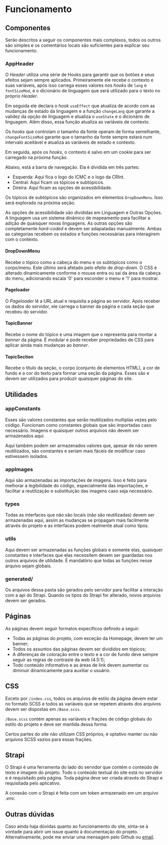 # Funcionamento

## Componentes

Serão descritos a seguir os componentes mais complexos, todos os outros são simples e os comentários locais são suficientes para explicar seu funcionamento.

### AppHeader

O *Header* utiliza uma série de Hooks para garantir que os botões e seus efeitos sejam sempre aplicados. Primeiramente ele recebe o contexto e suas variáveis, após isso carrega esses valores nos *hooks* de `lang` e `fontSizeMod`, e o dicionário de linguagem que será utilizado para o texto no próprio *Header*.

Em seguida ele declara o *hook* `useEffect` que atualiza de acordo com as mudanças de estado da linguagem e a função `changeLang` que garante a validez da opção de linguagem e atualiza o `useState` e o dicionário de linguagem. Além disso, essa função atualiza as variáveis de contexto.

Os *hooks* que controlam o tamanho da fonte operam de forma semelhante, `changeFontSizeMod` garante que o tamanho da fonte sempre estará num intervalo aceitável e atualiza as variáveis de estado e contexto.

Em seguida, após os *hooks*, o contexto é salvo em um cookie para ser carregado na próxima função.

Abaixo, está a barra de navegação. Ela é dividida em três partes:

- Esquerda: Aqui fica o logo do ICMC e o logo da CRInt.
- Central: Aqui ficam os tópicos e subtópicos.
- Direira: Aqui ficam as opções de acessibilidade.

Os tópicos de subtópicos são organizados em elementos `DropDownMenu`. Isso será explorado na próxima seção.

As opções de acessibilidade são divididas em Linguagem e Outras Opções. A linguagem usa um sistema dinâmico de mapeamento para facilitar a adição de quaisquer novas linguagens. As outras opções são completamente *hard-coded* e devem ser adapatadas manualmente. Ambas as categorias recebem os estados e funções necessárias para interagirem com o contexto.

#### DropDownMenu

Recebe o tópico como a cabeça do menu e os subtópicos como o corpo/menu. Este último será afetado pelo efeito de *drop-down*. O CSS é alterado dinamicamente conforme o mouse entra ou sai da área da cabeça do menu, adicionando escala '0' para esconder o menu e '1' para mostrar.

#### Pageloader

O *Pageloader* lê a URL atual e requisita a página ao servidor. Após receber os dados do servidor, ele carrega o banner da página e cada seção que recebeu do servidor.

#### TopicBanner

Recebe o nome do tópico e uma imagem que o representa para montar a *banner* da página. É modular e pode receber propriedades de CSS para aplicar ainda mais mudanças ao *banner*.

#### TopicSection

Recebe o título da seção, o corpo (conjunto de elementos HTML), a cor de fundo e a cor do texto para formar uma seção da página. Esses são e devem ser utilizados para produzir quaisquer páginas do site.

## Utilidades

### appConstants

Esses são valores constantes que serão reutilizados multiplas vezes pelo código. Funcionam como constantes globais que são importadas caso necessário. Imagens e quaisquer outros arquivos não devem ser armazenados aqui.

Aqui também podem ser armazenados valores que, apesar de não serem reutilizados, são constantes e seriam mais fáceis de modificar caso estivessem isolados.

### appImages

Aqui são armazenadas as importações de imagens. Isso é feito para melhorar a legibilidade do código, especialmente das importações, e facilitar a reutilização e substituição das imagens caso seja necessário.

### types

Todas as interfaces que não são locais (não são reutilizadas) devem ser armazenadas aqui, assim as mudanças se propagam mais facilmente através do projeto e as interfaces podem realmente atual como tipos.

### utils

Aqui devem ser armazenadas as funções globais e somente elas, quaisquer constantes e interfaces que elas necessitem devem ser guardadas nos outros arquivos de utilidade. É mandatório que todas as funções nesse arquivo sejam globais.

### generated/

Os arquivos dessa pasta são gerados pelo servidor para facilitar a interação com a api do Strapi. Quando os tipos do Strapi for alterado, novos arquivos devem ser gerados.

## Páginas

As páginas devem seguir formatos específicos definido a seguir:

- Todas as páginas do projeto, com exceção da Homepage, devem ter um banner;
- Todos os assuntos das páginas devem ser divididos em tópicos;
- A diferenças de coloração entre o texto e a cor de fundo deve sempre seguir as regras de contraste da web (4.5:1);
- Todo conteúdo informativo e as áreas de link devem aumentar ou diminuir dinamicamente para auxiliar o usuário.

## CSS

Exceto por `/index.css`, todos os arquivos de estilo da página devem estar no formato SCSS e todos as variáveis que se repetem através dos arquivos devem ser dispostas em `/Base.scss`.

`/Base.scss` contém apenas as variáveis e frações de código globais do estilo do projeto e deve ser mantida dessa forma.

Certos partes do site não utilizam CSS próprios, é optativo manter ou não arquivos SCSS vazios para essas frações.

## Strapi

O Strapi é uma ferramenta do lado do servidor que contém o conteúdo de texto e imagem do projeto. Todo o conteúdo textual do site está no servidor e é requisitado pela página. Toda página deve ser criada através do Strapi e requisitada pelo aplicativo.

A conexão com o Strapi é feita com um token armazenado em um arquivo *.env*.

## Outras dúvidas

Caso ainda haja dúvidas quanto ao funcionamento do site, sinta-se à vontade para abrir um issue quanto à documentação do projeto. Alternativamente, pode me enviar uma mensagem pelo Github ou [email](mailto:pedro.hvn.2018@gmail.com).
